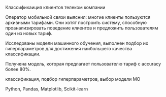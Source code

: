 Классификаиция клиентов телеком компании

Оператор мобильной связи выяснил: многие клиенты пользуются архивными тарифами. Они хотят
построить систему, способную проанализировать поведение клиентов и предложить пользователям
один из новых тариф.

Исследованы модели машинного обучения, выполнен подбор их гиперпараметров для достижения 
наибольшего качества классификации.

Получена модель, которая предлагает пользователю тариф с accuracy более 80%.

классификация, подбор гиперпараметров, выбор модели МО

Python, Pandas, Matplotlib, Scikit-learn